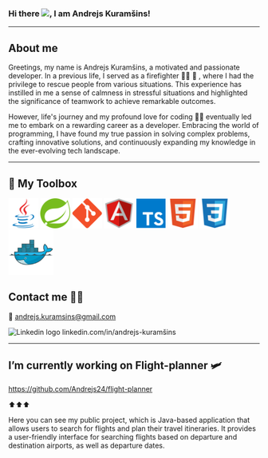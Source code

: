 ### Hi there <img src="https://raw.githubusercontent.com/MartinHeinz/MartinHeinz/master/wave.gif" width="30px">, I am Andrejs Kuramšins!
---


About me
--
Greetings, my name is Andrejs Kuramšins, a motivated and passionate developer. In a previous life, I served as a firefighter 👩‍🚒 🚒 , where I had the privilege to rescue people from various situations. This experience has instilled in me a sense of calmness in stressful situations and highlighted the significance of teamwork to achieve remarkable outcomes.

However, life's journey and my profound love for coding 🧑‍💻 eventually led me to embark on a rewarding career as a developer. Embracing the world of programming, I have found my true passion in solving complex problems, crafting innovative solutions, and continuously expanding my knowledge in the ever-evolving tech landscape.

---
🧰  My Toolbox
-
<img src="https://github.com/devicons/devicon/blob/master/icons/java/java-original.svg" alt ="Java logo" width="60" height="60"> <img src="https://github.com/devicons/devicon/blob/master/icons/spring/spring-original.svg" alt="Spring logo" width="60" height="60"> <img src="https://github.com/devicons/devicon/blob/master/icons/git/git-original.svg" alt="Git logo" width="60" height="60"> <img src="https://github.com/devicons/devicon/blob/master/icons/angularjs/angularjs-original.svg" alt="Angular logo" width="60" height="60"> <img src="https://github.com/devicons/devicon/blob/master/icons/typescript/typescript-original.svg" alt="TypeScript logo" width="60" height="60"> <img src="https://github.com/devicons/devicon/blob/master/icons/html5/html5-original.svg" alt="HTML logo" width="60" height="60"> <img src="https://github.com/devicons/devicon/blob/master/icons/css3/css3-original.svg" alt="CSS logo" width="60" height="60"> <img src="https://github.com/devicons/devicon/blob/master/icons/docker/docker-original.svg" alt="Docker logo" width="90" height="90">

Contact me 👍🏽
-
📧 andrejs.kuramsins@gmail.com

<img src="https://upload.wikimedia.org/wikipedia/commons/c/ca/LinkedIn_logo_initials.png" alt ="Linkedin logo" width="20" height="20"> linkedin.com/in/andrejs-kuramšins

---
I’m currently working on Flight-planner 🛩️
---
https://github.com/Andrejs24/flight-planner

⬆⬆⬆

Here you can see my public project, which is Java-based application that allows users to search for flights and plan their travel itineraries. It provides a user-friendly interface for searching flights based on departure and destination airports, as well as departure dates.


<!--

-->
